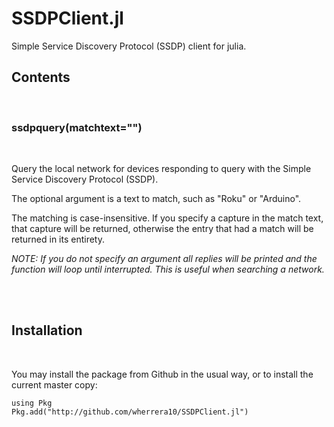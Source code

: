 # SSDPClient.jl
Simple Service Discovery Protocol (SSDP) client for julia.



## Contents

<br />

###    ssdpquery(matchtext="")

<br />

Query the local network for devices responding to query with the
Simple Service Discovery Protocol (SSDP).

The optional argument is a text to match, such as "Roku" or "Arduino".

The matching is case-insensitive.
If you specify a capture in the match text, that capture will be returned,
otherwise the entry that had a match will be returned in its entirety.

<em>NOTE: If you do not specify an argument all replies will be printed and
the function will loop until interrupted. This is useful when searching a network.</em>

<br/><br />

## Installation


<br />

You may install the package from Github in the usual way, or to install the current master copy:
    
    using Pkg
    Pkg.add("http://github.com/wherrera10/SSDPClient.jl")
    
<br />

